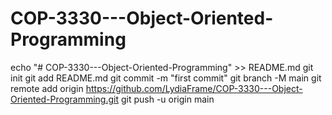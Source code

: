 # COP-3330---Object-Oriented-Programming
echo "# COP-3330---Object-Oriented-Programming" >> README.md
git init
git add README.md
git commit -m "first commit"
git branch -M main
git remote add origin https://github.com/LydiaFrame/COP-3330---Object-Oriented-Programming.git
git push -u origin main
